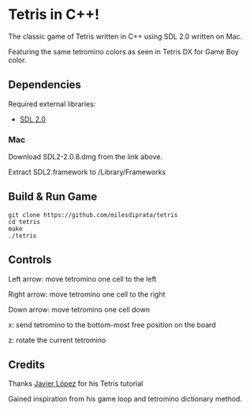 Tetris in C++!
==============

The classic game of Tetris written in C++ using SDL 2.0 written on Mac.

Featuring the same tetromino colors as seen in Tetris DX for Game Boy color.

## Dependencies

Required external libraries:

+ [SDL 2.0](https://www.libsdl.org/download-2.0.php)

### Mac

Download SDL2-2.0.8.dmg from the link above.

Extract SDL2.framework to /Library/Frameworks

## Build & Run Game
```
git clone https://github.com/milesdiprata/tetris
cd tetris
make
./tetris
```

## Controls

Left arrow: 	move tetromino one cell to the left

Right arrow: 	move tetromino one cell to the right

Down arrow:		move tetromino one cell down

x:				send tetromino to the bottom-most free position on the board

z: 				rotate the current tetromino

## Credits

Thanks [Javier López](https://twitter.com/javilop) for his Tetris tutorial

Gained inspiration from his game loop and tetromino dictionary method.
